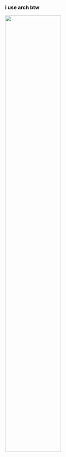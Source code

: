 <h3>i use arch btw</h3>

<image src="https://i.redd.it/20mazi9l5qc41.png" width="60%" height="60%">
